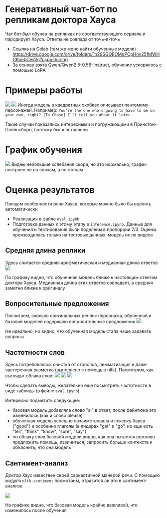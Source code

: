 # Генеративный чат-бот по репликам доктора Хауса 
Чат бот был обучен на репликах из соответствующего сериала и пародирует Хауса. Ответы не совпадают точь-в-точь 

- Ссылка на Colab (там же моно найти обученные модели) https://drive.google.com/drive/folders/1n29SGQEOMoPCpHnv25fMWHGKoebCesVq?usp=sharing 
- За основу взята Qwen/Qwen2.5-0.5B-Instruct, обучение ускорялось с помощью LoRA

# Примеры работы
![](imgs/example1.png)
![](imgs/example2.png)
Иногда модель в квадратных скобках описывает пантомиму персонажей. Например: 
`You're the one who's going to have to be on your own, right? [To Chase] I'll tell you about it later.`

Такие случаи показались интересными и погружающими в Принстон-Плейнсборо, поэтому были оставлены

# График обучения
![](imgs/training_score.png) 
Видны небольшие колебания скора, но это нормально, график построен не по эпохам, а по степам

# Оценка результатов 
Поищем особенности речи Хауса, которые можно было бы оценить автоматически

- Реализация в файле `eval.ipynb`
- Подготовка данных к этому этапу в `inference.ipynb`. Данные для обучения и тестирования были поделены в пропорции 7/3. Оценка производилась только на тестовых данных, модель их не видела 

## Средняя длина реплики
Здесь считается средняя арифметическая и медианная длина ответов
![](imgs/avg_lens.png)

По графику видно, что обученная модель ближе к настоящим ответам доктора Хауса. Медианная длина этих ответов совпадает, а средняя заметно ближе к оригиналу

## Вопросительные предложения
Посчитаем, сколько оригинальных реплик персонажа, обученной и базовой моделей содержали вопросительные предложения 
![](imgs/questions.png)

Не идеально, но видно, что обученная модель стала чаще задавать вопросы

## Частотности слов
Здесь потребовалась очистка от стопслов, лемматизация и даже частеречная разметка (выполнено с помощью nltk). Посмотрим, как выглядят облака слов:
![](imgs/word_freqs_house.png)
![](imgs/word_freqs_finetuned.png)
![](imgs/word_freqs_base.png)

Чтобы сделать выводы, желательно еще посмотреть частотности в виде таблицы (в файле `eval.ipynb`).

Интересно подметить следующее: 
- базовая модель добавляла слово "ai" в ответ, после файнтюна это изменилось (как и слово please)
- обученная модель успешно позаимствовала и лексику Хауса ("good") и особенно глаголы (в лидерах "get" и "go", но еще есть "tell", "think", "know", "sure", "say")
- по облаку слов базовой модели видно, как она пытается вежливо предложить помощь, извиниться, запросить больше контекста и объяснить, что она модель 

## Сантимент-анализ
Доктор Хаус извествен своей саркастичной манерой речи. С помощью модуля `nltk.sentiment` посмотрим, отразится ли это в сантимент-анализе 

![](imgs/santiment.png)

На графике видно, что базовая модель крайне вежливой, что изменилось после обучения